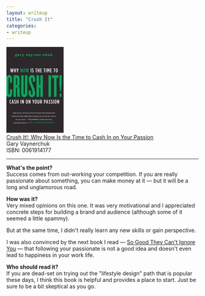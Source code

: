 ```yaml
---
layout: writeup
title: "Crush It"
categories:
- writeup
---
```


![](/static/crush-it.jpg)  
[Crush It!: Why Now Is the Time to Cash In on Your Passion][link]   
Gary Vaynerchuk    
ISBN: 0061914177    

---

**What's the point?**  
Success comes from out-working your competition. If you are really passionate
about something, you can make money at it &mdash; but it will be a long and
unglamorous road.

**How was it?**  
Very mixed opinions on this one. It was very motivational and I appreciated
concrete steps for building a brand and audience (although some of it seemed
a little spammy).

But at the same time, I didn't really learn any new skills or gain perspective.

I was also convinced by the next book I read &mdash; [So Good They Can't Ignore You][good]
&mdash; that following your passionate is not a good idea and doesn't even lead to
happiness in your work life.

**Who should read it?**  
If you are dead-set on trying out the "lifestyle design" path that is popular
these days, I think this book is helpful and provides a place to start. Just be
sure to be a bit skeptical as you go.

[link]: http://www.amazon.com/exec/obidos/ASIN/0061914177/ref=nosim&tag=bookreview0a1-20
[good]: http://www.amazon.com/exec/obidos/ASIN/1455509124/ref=nosim&tag=bookreview0a1-20


